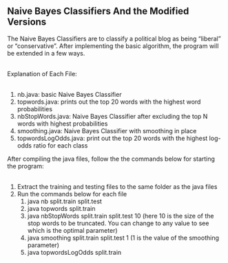 <h2>Naive Bayes Classifiers And the Modified Versions</h2>

<p>
The Naive Bayes Classifiers are to classify a political blog as being “liberal” or “conservative”. After implementing the basic algorithm, the program will be extended in a few ways.<br><br>

Explanation of Each File:<br><br>
1. nb.java: basic Naive Bayes Classifier<br>
2. topwords.java: prints out the top 20 words with the highest word probabilities <br>
3. nbStopWords.java: Naive Bayes Classifier after excluding the top N words with highest probabilities<br>
4. smoothing.java: Naive Bayes Classifier with smoothing in place<br>
5. topwordsLogOdds.java: print out the top 20 words with the highest log-odds ratio for each class<br>


After compiling the java files, follow the the commands below for starting the program: <br><br>

1. Extract the training and testing files to the same folder as the java files<br>
2. Run the commands below for each file <br>
   1) java nb split.train split.test<br>
   2) java topwords split.train <br>
   3) java nbStopWords split.train split.test 10 (here 10 is the size of the stop words to be truncated. You can change to any value to see which is the optimal parameter) <br>
   4) java smoothing split.train split.test 1
   (1 is the value of the smoothing parameter)<br>
   5) java topwordsLogOdds split.train <br>
</p>
